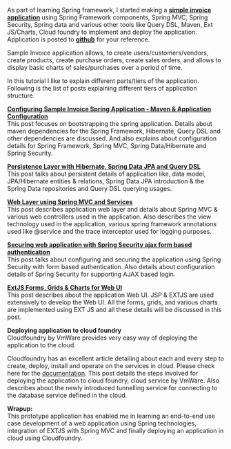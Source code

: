As part of learning Spring framework, I started making a **[simple invoice application](https://github.com/satish-a/practice/tree/master/invsys)** using Spring Framework components, Spring MVC, Spring Security, Spring data and various other tools like Query DSL, Maven, Ext JS/Charts, Cloud foundry to implement and deploy the application. Application is posted to **[github](https://github.com/satish-a/practice/tree/master/invsys)** for your reference.  
  
Sample Invoice application allows, to create users/customers/vendors, create products, create purchase orders, create sales orders, and allows to display basic charts of sales/purchases over a period of time.  

In this tutorial I like to explain different parts/tiers of the application. Following is the list of posts explaining different tiers of application structure.  
  
**[Configuring Sample Invoice Spring Application - Maven & Application Configuration](http://satishab.blogspot.com/2012/10/part-1-configuring-sample-invoice.html)**  
This post focuses on bootstrapping the spring application. Details about maven dependencies for the Spring Framework, Hibernate, Query DSL and other dependencies are discussed. And also explains about configuration details for Spring Framework, Spring MVC, Spring Data/Hibernate and Spring Security.  
  
**[Persistence Layer with Hibernate, Spring Data JPA and Query DSL](http://satishab.blogspot.com/2012/10/part-2-persistence-layer-with-hibernate.html)**  
This post talks about persistent details of application like, data model, JPA/Hibernate entities & relations, Spring Data JPA introduction & the Spring Data repositories and Query DSL querying usages.  
  
**[Web Layer using Spring MVC and Services](http://satishab.blogspot.com/2012/10/part-3-web-layer-with-spring-mvc-for.html)**  
This post describes application web layer and details about Spring MVC & various web controllers used in the application. Also describes the view technology used in the application, various spring framework annotations used like @service and the trace interceptor used for logging purposes.  
  
**[Securing web application with Spring Security ajax form based authentication](http://satishab.blogspot.com/2012/10/part-4-securing-web-application-with.html)**  
This post talks about configuring and securing the application using Spring Security with form based authentication. Also details about configuration details of Spring Security for supporting AJAX based login.  
  
**[ExtJS Forms, Grids & Charts for Web UI](http://satishab.blogspot.com/2012/10/part-5-extjs-4-forms-grids-charts-for.html)**  
This post describes about the application Web UI. JSP & EXTJS are used extensively to develop the Web UI. All the forms, grids, and various charts are implemented using EXT JS and all these details will be discussed in this post.  
  
**Deploying application to cloud foundry**  
Cloudfoundry by VmWare provides very easy way of deploying the application to the cloud.  
  
Cloudfoundry has an excellent article detailing about each and every step to create, deploy, install and operate on the services in cloud. Please check here for the [documentation](http://docs.cloudfoundry.com/tools/STS/deploying-CF-Eclipse.html). This post details the steps involved for deploying the application to cloud foundry, cloud service by VmWare. Also describes about the newly introduced tunnelling service for connecting to the database service defined in the cloud.  
  
**Wrapup:**  
This prototype application has enabled me in learning an end-to-end use case development of a web application using Spring technologies, integration of EXTJS with Spring MVC and finally deploying an application in cloud using Cloudfoundry.